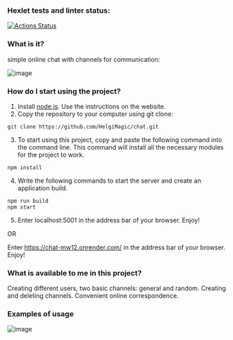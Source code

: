 ### Hexlet tests and linter status:
[![Actions Status](https://github.com/HelgiMagic/chat/actions/workflows/hexlet-check.yml/badge.svg)](https://github.com/HelgiMagic/chat/actions)

### What is it?

simple online chat with channels for communication:

![image](https://th.bing.com/th/id/OIG.VPUP4c_jIyTpf1_dE7ye?w=1024&h=1024&rs=1&pid=ImgDetMain)
### How do I start using the project?

1. Install [node.js](https://nodejs.org/). Use the instructions on the website.
2. Copy the repository to your computer using git clone:
```
git clone https://github.com/HelgiMagic/chat.git
```
3. To start using this project, copy and paste the following command into the command line. This command will install all the necessary modules for the project to work.
```
npm install
```
4. Write the following commands to start the server and create an application build.
```
npm run build
npm start
```
5. Enter localhost:5001 in the address bar of your browser. Enjoy!

OR

Enter https://chat-mw12.onrender.com/ in the address bar of your browser. Enjoy!

### What is available to me in this project?

Creating different users, two basic channels: general and random. Creating and deleting channels. Convenient online correspondence.

### Examples of usage
![image](https://github.com/HelgiMagic/chat/assets/113669521/1cd76b09-726d-4c35-8afb-f0f255845762)

